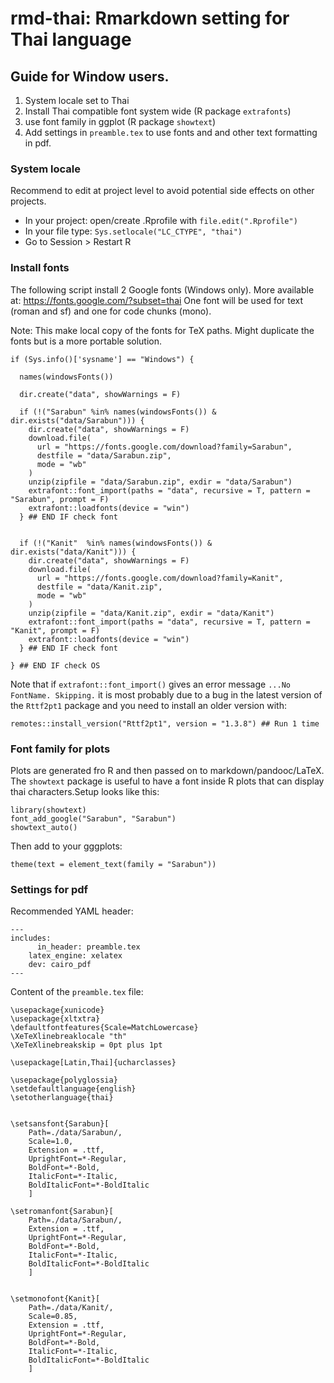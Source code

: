# rmd-thai: Rmarkdown setting for Thai language

## Guide for Window users. 

1. System locale set to Thai
1. Install Thai compatible font system wide (R package `extrafonts`)
1. use font family in ggplot (R package `showtext`)
1. Add settings in `preamble.tex` to use fonts and and other text formatting in pdf.

### System locale

Recommend to edit at project level to avoid potential side effects on other projects.

- In your project: open/create .Rprofile with `file.edit(".Rprofile")`  
- In your file type: `Sys.setlocale("LC_CTYPE", "thai")` 
- Go to Session > Restart R

### Install fonts 

The following script install 2 Google fonts (Windows only). More available at: https://fonts.google.com/?subset=thai
One font will be used for text (roman and sf) and one for code chunks (mono).

Note: This make local copy of the fonts for TeX paths. Might duplicate the fonts but is a more portable solution.

    if (Sys.info()['sysname'] == "Windows") {
      
      names(windowsFonts())
      
      dir.create("data", showWarnings = F)
      
      if (!("Sarabun" %in% names(windowsFonts()) & dir.exists("data/Sarabun"))) {
        dir.create("data", showWarnings = F)
        download.file(
          url = "https://fonts.google.com/download?family=Sarabun", 
          destfile = "data/Sarabun.zip", 
          mode = "wb"
        )
        unzip(zipfile = "data/Sarabun.zip", exdir = "data/Sarabun")
        extrafont::font_import(paths = "data", recursive = T, pattern = "Sarabun", prompt = F)
        extrafont::loadfonts(device = "win")
      } ## END IF check font
      
      
      if (!("Kanit"  %in% names(windowsFonts()) & dir.exists("data/Kanit"))) {
        dir.create("data", showWarnings = F)
        download.file(
          url = "https://fonts.google.com/download?family=Kanit", 
          destfile = "data/Kanit.zip", 
          mode = "wb"
        )
        unzip(zipfile = "data/Kanit.zip", exdir = "data/Kanit")
        extrafont::font_import(paths = "data", recursive = T, pattern = "Kanit", prompt = F)
        extrafont::loadfonts(device = "win")
      } ## END IF check font
      
    } ## END IF check OS
 
 
Note that if `extrafont::font_import()` gives an error message `...No FontName. Skipping.` it is most probably due to a bug in the latest version of the `Rttf2pt1` package and you need to install an older version with:

    remotes::install_version("Rttf2pt1", version = "1.3.8") ## Run 1 time



### Font family for plots

Plots are generated fro R and then passed on to markdown/pandooc/LaTeX. The `showtext` package is useful to have a font inside R plots that can display thai characters.Setup looks like this:

    library(showtext)
    font_add_google("Sarabun", "Sarabun")
    showtext_auto()

Then add to your gggplots:

    theme(text = element_text(family = "Sarabun"))



### Settings for pdf

Recommended YAML header:

    ---
    includes:
          in_header: preamble.tex
        latex_engine: xelatex
        dev: cairo_pdf
    ---

Content of the `preamble.tex` file:

    \usepackage{xunicode}
    \usepackage{xltxtra}
    \defaultfontfeatures{Scale=MatchLowercase}
    \XeTeXlinebreaklocale "th"
    \XeTeXlinebreakskip = 0pt plus 1pt
    
    \usepackage[Latin,Thai]{ucharclasses}
    
    \usepackage{polyglossia}
    \setdefaultlanguage{english}
    \setotherlanguage{thai}
    
    
    \setsansfont{Sarabun}[
        Path=./data/Sarabun/,
        Scale=1.0,
        Extension = .ttf,
        UprightFont=*-Regular,
        BoldFont=*-Bold,
        ItalicFont=*-Italic,
        BoldItalicFont=*-BoldItalic
        ]
    
    \setromanfont{Sarabun}[
        Path=./data/Sarabun/,
        Extension = .ttf,
        UprightFont=*-Regular,
        BoldFont=*-Bold,
        ItalicFont=*-Italic,
        BoldItalicFont=*-BoldItalic
        ]
    
    
    \setmonofont{Kanit}[
        Path=./data/Kanit/,
        Scale=0.85,
        Extension = .ttf,
        UprightFont=*-Regular,
        BoldFont=*-Bold,
        ItalicFont=*-Italic,
        BoldItalicFont=*-BoldItalic
        ]

